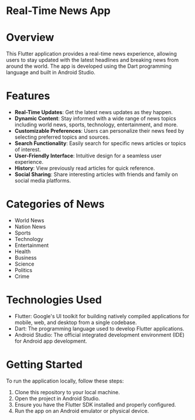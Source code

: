 # Real-Time News App

# Overview
This Flutter application provides a real-time news experience, allowing users to stay updated with the latest headlines and breaking news from around the world. The app is developed using the Dart programming language and built in Android Studio.

# Features
- **Real-Time Updates**: Get the latest news updates as they happen.
- **Dynamic Content**: Stay informed with a wide range of news topics including world news, sports, technology, entertainment, and more.
- **Customizable Preferences**: Users can personalize their news feed by selecting preferred topics and sources.
- **Search Functionality**: Easily search for specific news articles or topics of interest.
- **User-Friendly Interface**: Intuitive design for a seamless user experience.
- **History**: View previously read articles for quick reference.
- **Social Sharing**: Share interesting articles with friends and family on social media platforms.

# Categories of News
- World News
- Nation News
- Sports
- Technology
- Entertainment
- Health
- Business
- Science
- Politics
- Crime

# Technologies Used
- Flutter: Google's UI toolkit for building natively compiled applications for mobile, web, and desktop from a single codebase.
- Dart: The programming language used to develop Flutter applications.
- Android Studio: The official integrated development environment (IDE) for Android app development.

# Getting Started
To run the application locally, follow these steps:
1. Clone this repository to your local machine.
2. Open the project in Android Studio.
3. Ensure you have the Flutter SDK installed and properly configured.
4. Run the app on an Android emulator or physical device.
